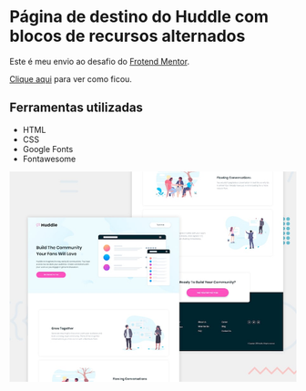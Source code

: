 # Página de destino do Huddle com blocos de recursos alternados
Este é meu envio ao desafio do [Frotend Mentor](https://www.frontendmentor.io/profile/EdivandroLima).

[Clique aqui](https://fem-pagina-de-destino-do-huddle.now.sh/) para ver como ficou.

## Ferramentas utilizadas
- HTML
- CSS
- Google Fonts
- Fontawesome

![Design Preview](./img/desktop-preview.jpg)
